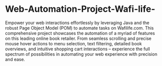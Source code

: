 # Web-Automation-Project-Wafi-life-
Empower your web interactions effortlessly by leveraging Java and the robust Page Object Model (POM) to automate tasks on Wafilife.com. This comprehensive project showcases the automation of a myriad of features on this leading online book retailer. From seamless scrolling and precise mouse hover actions to menu selection, text filtering, detailed book overviews, and intuitive shopping cart interactions – experience the full spectrum of possibilities in automating your web experience with precision and ease.
